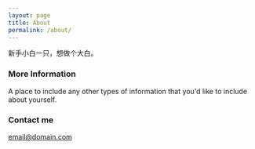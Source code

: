 ```yaml
---
layout: page
title: About
permalink: /about/
---
```


新手小白一只，想做个大白。

### More Information

A place to include any other types of information that you'd like to include about yourself.

### Contact me

[email@domain.com](mailto:email@domain.com)
